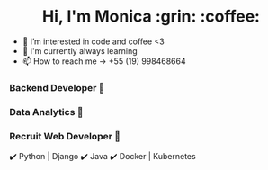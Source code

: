 

<h1 align="center"> Hi, I'm Monica :grin: :coffee: </h1>

- 👀 I’m interested in code and coffee <3 
- 🌱 I'm currently always learning
- 📫 How to reach me  -> +55 (19) 998468664

### Backend Developer :briefcase:
### Data Analytics :briefcase:
### Recruit Web Developer :briefcase:


✔️ Python | Django
✔️ Java
✔️ Docker | Kubernetes

